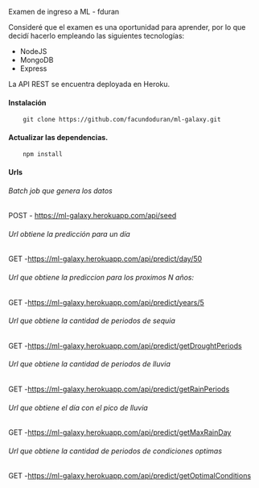 Examen de ingreso a ML - fduran

Consideré que el examen es una oportunidad para aprender, por lo que decidí hacerlo empleando las siguientes tecnologías:

- NodeJS
- MongoDB
- Express

La API REST se encuentra deployada en Heroku.

#### Instalación

```
	git clone https://github.com/facundoduran/ml-galaxy.git
```
#### Actualizar las dependencias.

```
	npm install
```

#### Urls

###### Batch job que genera los datos
POST - https://ml-galaxy.herokuapp.com/api/seed

###### Url obtiene la predicción para un día
GET -https://ml-galaxy.herokuapp.com/api/predict/day/50

###### Url que obtiene la prediccion para los proximos N años:
GET -https://ml-galaxy.herokuapp.com/api/predict/years/5

###### Url que obtiene la cantidad de periodos de sequia
GET -https://ml-galaxy.herokuapp.com/api/predict/getDroughtPeriods 

###### Url que obtiene la cantidad de periodos de lluvia
GET -https://ml-galaxy.herokuapp.com/api/predict/getRainPeriods

###### Url que obtiene el día con el pico de lluvia
GET -https://ml-galaxy.herokuapp.com/api/predict/getMaxRainDay

###### Url que obtiene la cantidad de periodos de condiciones optimas
GET -https://ml-galaxy.herokuapp.com/api/predict/getOptimalConditions
